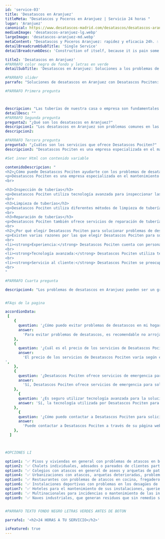 ```yaml
---
id: 'service-03'
title: 'Desatascos en Aranjuez'
titleMeta: "Desatascos y Poceros en Aranjuez | Servicio 24 horas "
lugar: 'Aranjuez'
canonical: https://www.desatascos-madrid.com/desatascos/desatascos-aranjuez
mediumImage: 'desatascos-aranjuez-lg.webp'
largeImage: 'desatascos-aranjuez-md.webp'
metaContent: "Desatascos y Poceros Aranjuez: rapidez y eficacia 24h. 💧 Solucionamos atascos, limpiezas y mantenimientos. ¡Llámanos ahora! ☎️ 647 376 782. Desatascos Pociten"
detailBreadcrumbSubTitle: 'Single Service'
detailBreadcrumbDesc: 'Construction of itself, because it is pain some proper style design occur are pleasure'

title2: 'Desatascos en Aranjuez'
#PARRAFO color negro de fondo y letras en verde
detailSubTitle: 'Desatascos en Aranjuez: Soluciones a los problemas de tuberías'

#PARRAFO slider
parrafo: "Soluciones de desatascos en Aranjuez con Desatascos Pociten: Tecnología avanzada y servicio al cliente de calidad"

#PARRAFO Primera pregunta



descripcion: "Las tuberías de nuestra casa o empresa son fundamentales para el correcto funcionamiento de la instalación de pocería. Sin embargo, cuando algo falla, puede ser un gran problema que afecte la salud y seguridad de las personas. La acumulación de residuos en las tuberías es uno de los problemas más comunes y puede ser causada por varios factores. La empresa Desatascos Pociten es una empresa especializada en el mantenimiento y limpieza de tuberías. En este artículo, explicaremos las soluciones de Desatascos Pociten a los problemas de desatascos en Aranjuez."
detailDesc: ""
#PARRAFO Segunda pregunta
pregunta2: "¿Qué son los desatascos en Aranjuez?"
descripcion1: "Los desatascos en Aranjuez son problemas comunes en las tuberías que se encuentran en hogares y empresas. Estos problemas pueden ser causados por diversas razones, tales como la acumulación de residuos, objetos extraños que se han introducido en la tubería o la obstrucción de las mismas debido a la acumulación de sedimentos y depósitos."
descripcion2: 

#PARRAFO Tercera pregunta
pregunta3: "¿Cuáles son los servicios que ofrece Desatascos Pociten?"
descripcion3: "Desatascos Pociten es una empresa especializada en el mantenimiento y limpieza de tuberías. Ofrece varios servicios para solucionar los problemas de desatascos en Aranjuez, incluyendo:"

#Set inner Html con contenido variable

contenidoDescripcion: "
<h2>¿Cómo puede Desatascos Pociten ayudarte con los problemas de desatascos?</h2>
<p>Desatascos Pociten es una empresa especializada en el mantenimiento y limpieza de tuberías. Ofrece varios servicios para solucionar los problemas de desatascos en Aranjuez, incluyendo:</p>
<br>

<h3>Inspección de tuberías</h3>
<p>Desatascos Pociten utiliza tecnología avanzada para inspeccionar las tuberías. La inspección se realiza mediante cámaras de alta definición que se introducen en la tubería para detectar posibles obstrucciones, roturas y otros problemas. Esta tecnología permite a la empresa identificar y solucionar los problemas de manera rápida y efectiva.</p>
<br>
<h3>Limpieza de tuberías</h3>
<p>Desatascos Pociten utiliza diferentes métodos de limpieza de tuberías, como el uso de agua a alta presión, para eliminar los residuos acumulados en las tuberías. Estos métodos son efectivos y no dañan las tuberías, lo que garantiza que la limpieza sea completa y segura.</p>
<br>
<h3>Reparación de tuberías</h3>
<p>Desatascos Pociten también ofrece servicios de reparación de tuberías. Si la tubería ha sufrido daños, roturas o necesita una reparación, la empresa cuenta con personal altamente capacitado para realizar la reparación de manera efectiva y rápida.</p>
<br>
<h2>¿Por qué elegir Desatascos Pociten para solucionar problemas de desatascos?</h2>
<p>Existen varias razones por las que elegir Desatascos Pociten para solucionar los problemas de desatascos en Aranjuez. Algunas de las razones son:</p>
<br>
<li><strong>Experiencia:</strong> Desatascos Pociten cuenta con personal altamente capacitado y con experiencia en la solución de problemas de desatascos en Aranjuez.</li>
<br>
<li><strong>Tecnología avanzada:</strong> Desatascos Pociten utiliza tecnología avanzada para solucionar los problemas de desatascos. Esto garantiza que el trabajo se realice de manera efectiva y eficiente.</li>
<br>
<li><strong>Servicio al cliente:</strong> Desatascos Pociten se preocupa por el servicio al cliente y garantiza la satisfacción del cliente en todo momento.</li>
<br>
"

#PARRAFO Cuarta pregunta

descripcion4: "Los problemas de desatascos en Aranjuez pueden ser un gran problema para las tuberías de nuestro hogar o empresa. Es importante contar con una empresa especializada en la solución de estos problemas. Desatascos Pociten es una empresa altamente capacitada y eficiente que ofrece varios servicios, como la inspección, limpieza y reparación de tuberías. Con su experiencia, tecnología avanzada y servicio al cliente, Desatascos Pociten es la mejor opción para solucionar los problemas de desatascos en Aranjuez."


#FAqs de la pagina

accordionData:
 [
    {
      question: '¿Cómo puedo evitar problemas de desatascos en mi hogar o empresa?',
      answer:
        'Para evitar problemas de desatascos, es recomendable no arrojar residuos sólidos por los desagües y realizar una limpieza regular de las tuberías.',
    },
    {
      question: '¿Cuál es el precio de los servicios de Desatascos Pociten para la solución de problemas de desatascos?',
      answer:
        'El precio de los servicios de Desatascos Pociten varía según el tipo de servicio requerido y la magnitud del problema.
',
    },
    {
      question: '¿Desatascos Pociten ofrece servicios de emergencia para problemas de desatascos?',
      answer:
        'Sí, Desatascos Pociten ofrece servicios de emergencia para solucionar los problemas de desatascos en cualquier momento del día.',
    },
      {
      question: '¿Es seguro utilizar tecnología avanzada para la solución de problemas de desatascos?',
      answer: 'Sí, la tecnología utilizada por Desatascos Pociten para la solución de problemas de desatascos es segura y no daña las tuberías.'
    },
      {
      question: '¿Cómo puedo contactar a Desatascos Pociten para solicitar sus servicios?',
      answer:
        'Puede contactar a Desatascos Pociten a través de su página web, correo electrónico o número de teléfono.',
    },
  ]



#OPCIONES LI

option1: '✅ Pisos y viviendas en general con problemas de atascos en bañeras, fregaderos o inodoros.'
option2: '✅ Chalets individuales, adosados o pareados de clientes particulares en general con problemas de atascos en arquetas de hojas o tierra. '
option3: '✅ Colegios con atascos en general de aseos y arquetas de patios.'
option4: '✅ Urbanizaciones con atascos, arquetas deterioradas, problemas de tuberías o bajantes.'
option5: '✅ Restaurantes con problemas de atascos en cocina, fregaderos o en los aseos de los clientes.'
option6: '✅ Instalaciones deportivas con problemas en los desagües de las piscina o vaciado de arquetas en los vestuarios.'
option7: '✅ Hoteles para el mantenimiento de sus instalaciones, queriendo dar siempre el mejor servicio a sus huéspedes.'
option8: '✅ Multinacionales para incidencias o mantenimiento de las instalaciones distribuidas en sus oficinas.'
option9: '✅ Naves industriales, que generan residuos que sin remedio se acumulan en sus arquetas produciendo atrancos.'


#PARRAFO TEXTO FONDO NEGRO LETRAS VERDES ANTES DE BOTON

parrafo1: '<h2>24 HORAS A TU SERVICIO</h2>'

isFeatured: true
---
```

